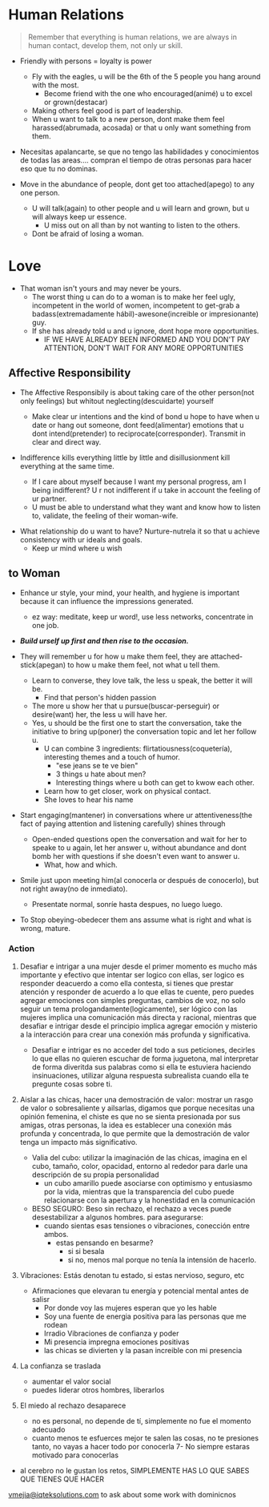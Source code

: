 #  Human Relations

> Remember that everything is human relations, we are always in human contact, develop them, not only ur skill.

- Friendly with persons = loyalty is power 
	- Fly with the eagles, u will be the 6th of the 5 people you hang around with the most. 
		- Become friend with the one who encouraged(animé) u to excel or grown(destacar)
	- Making others feel good is part of leadership.
	- When u want to talk to a new person, dont make them feel harassed(abrumada, acosada) or that u only want something from them.

- Necesitas apalancarte, se que no tengo las habilidades y conocimientos de todas las areas.... compran el tiempo de otras personas para hacer eso que tu no dominas.

- Move in the  abundance of people, dont get too attached(apego) to any one person.
	- U will talk(again) to other people and u will learn and grown, but u will always keep ur essence.
		- U miss out on all than by not wanting to listen to the others.
	- Dont be afraid of losing a woman.

# Love

- That woman isn't yours and may never be yours.
	* The worst thing u can do to a woman is to make her feel ugly, incompetent in the world of women, incompetent to get-grab a badass(extremadamente hábil)-awesone(increible or impresionante) guy.
	* If she has already told u and u ignore, dont hope more opportunities.
		-  IF WE HAVE ALREADY BEEN INFORMED AND YOU DON'T PAY ATTENTION, DON'T WAIT FOR ANY MORE OPPORTUNITIES

## Affective Responsibility

- The Affective Responsibily is about taking care of the other person(not only feelings) but whitout neglecting(descuidarte) yourself
	- Make clear ur intentions and the kind of bond  u hope to have when u date or hang out someone, dont feed(alimentar) emotions that u dont intend(pretender) to reciprocate(corresponder). Transmit in clear and direct way.

- Indifference kills everything little by little and disillusionment kill everything at the same time.
	- If I care about myself because I want my personal progress, am I being indifferent? U r not indifferent if u take in account the feeling of ur partner.
	- U must be able to understand what they want and know how to listen to, validate, the feeling of their woman-wife.

* What relationship do u want to have? Nurture-nutrela it so that u achieve consistency with ur ideals and goals.
	- Keep ur mind where u wish

## to Woman

* Enhance ur style, your mind, your health, and hygiene is important because it can influence the impressions generated.
	- ez way: meditate, keep ur word!, use less networks, concentrate in one job.

* ***Build urself up first and then rise to the occasion.***

* They will remember u for how u make them feel, they are attached-stick(apegan) to how u make them feel, not what u tell them.
	* Learn to converse, they love talk, the less u speak, the better it will be.
		* Find that person's hidden passion
	* The more u show her that u pursue(buscar-perseguir) or desire(want) her, the less u will have her.
	- Yes, u should be the first one to start the conversation, take the initiative to bring up(poner) the conversation topic and let her follow u.
		- U can combine 3 ingredients: flirtatiousness(coquetería), interesting themes and a touch of humor.
			- "ese jeans se te ve bien"
			- 3 things u hate about men?
			- Interesting things where u both can get to kwow each other.
		- Learn how to get closer, work on physical contact.
		* She loves to hear his name

* Start engaging(mantener) in conversations where ur attentiveness(the fact of paying attention and listening carefully) shines through
	* Open-ended questions open the conversation and wait for her to speake to u again, let her answer u, without abundance and dont bomb her with questions if she doesn't even want to answer u.
		- What, how and which.

* Smile just upon meeting him(al conocerla or después de conocerlo), but not right away(no de inmediato). 
	- Presentate normal, sonríe hasta despues, no luego luego.

* To Stop obeying-obedecer them ans assume what is right and what is wrong, mature.

### Action

1. Desafiar e intrigar a una mujer desde el primer momento es mucho más importante y efectivo que intentar ser logico con ellas, ser logico es responder deacuerdo a como ella contesta, si tienes que prestar atención y responder de acuerdo a lo que ellas te cuente, pero puedes agregar emociones con simples preguntas, cambios de voz, no solo seguir un tema prologandamente(logicamente), ser lógico con las mujeres implica una comunicación más directa y racional, mientras que desafiar e intrigar desde el principio implica agregar emoción y misterio a la interacción para crear una conexión más profunda y significativa.
	- Desafiar e intrigar es no acceder del todo a sus peticiones, decirles lo que ellas no quieren escuchar de forma juguetona, mal interpretar de forma diveritda sus palabras como si ella te estuviera haciendo insinuaciones, utilizar alguna respuesta subrealista cuando ella te pregunte cosas sobre ti.

2. Aislar a las chicas, hacer una demostración de valor: mostrar un rasgo de valor o sobresaliente y ailsarlas, digamos que porque necesitas una opinión femenina, el chiste es que no se sienta presionada por sus amigas, otras personas, la idea es establecer una conexión más profunda y concentrada, lo que permite que la demostración de valor tenga un impacto más significativo.
	- Valia del cubo: utilizar la imaginación de las chicas, imagina en el cubo, tamaño, color, opacidad, entorno al rededor para darle una descripción de su propia personalidad
		- un cubo amarillo puede asociarse con optimismo y entusiasmo por la vida, mientras que la transparencia del cubo puede relacionarse con la apertura y la honestidad en la comunicación
	- BESO SEGURO: Beso sin rechazo, el rechazo a veces puede desestabilizar a algunos hombres. para asegurarse:
		- cuando sientas esas tensiones o vibraciones, conección entre ambos.
			- estas pensando en besarme?
				- si si besala
				- si no, menos mal porque no tenía la intensión de hacerlo.


3. Vibraciones: Estás denotan tu estado, si estas nervioso, seguro, etc
	- Afirmaciones que elevaran tu energía y potencial mental antes de salisr
		- Por donde voy las mujeres esperan que yo les hable
		- Soy una fuente de energia positiva para las personas que me rodean
		- Irradio Vibraciones de confianza y poder
		- Mi presencia impregna emociones positivas
		- las chicas se divierten y la pasan increible con mi presencia

5. La confianza se traslada
	- aumentar el valor social
	- puedes liderar otros hombres, liberarlos
6. El miedo al rechazo desaparece
	- no es personal, no depende de tí, simplemente no fue el momento adecuado
	- cuanto menos te esfuerces mejor te salen las cosas, no te presiones tanto, no vayas a hacer todo por conocerla
7- No siempre estaras motivado para conocerlas
- al cerebro no le gustan los retos, SIMPLEMENTE HAS LO QUE SABES QUE TIENES QUE HACER


vmejia@iqteksolutions.com to ask about some work with dominicnos
